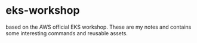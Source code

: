 # eks-workshop

based on the AWS official EKS workshop.
These are my notes and contains some interesting commands and reusable assets.
